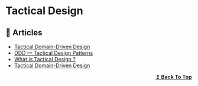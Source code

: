 # Tactical Design

## 📕 Articles

- [Tactical Domain-Driven Design](https://vaadin.com/learn/tutorials/ddd/tactical_domain_driven_design) 
- [DDD — Tactical Design Patterns](https://afedyanin.wordpress.com/2016/04/27/ddd-tactical-design-patterns/)
- [What is Tactical Design ?](https://thedomaindrivendesign.io/what-is-tactical-design/)
- [Tactical Domain-Driven Design](https://dev.to/peholmst/tactical-domain-driven-design-17dp)
<div align="right">
  <b><a href="#contents">↥ Back To Top</a></b>
</div>